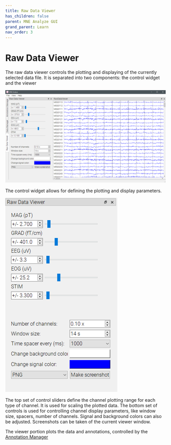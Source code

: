 ```yaml
---
title: Raw Data Viewer
has_children: false
parent: MNE Analyze GUI
grand_parent: Learn
nav_order: 3
---
```

# Raw Data Viewer

The raw data viewer controls the plotting and displaying of the currently selected data file. It is separated into two components: the control widget and the viewer

![](../../images/analyze/mne_an_1.png)

The control widget allows for defining the plotting and display parameters.

![](../../images/analyze/mne_an_rawdataviewer_1.png)

The top set of control sliders define the channel plotting range for each type of channel. It is used for scaling the plotted data. The bottom set of controls is used for controlling channel display parameters, like window size, spacers, number of channels. Signal and background colors can also be adjusted. Screenshots can be taken of the current viewer window.

The viewer portion plots the data and annotations, controlled by the [Annotation Manager](analyze_annotationmanager.md)
